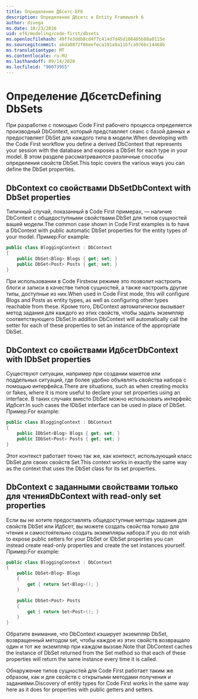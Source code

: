 ```yaml
---
title: Определение Дбсетс-EF6
description: Определение Дбсетс в Entity Framework 6
author: divega
ms.date: 10/23/2016
uid: ef6/modeling/code-first/dbsets
ms.openlocfilehash: 49ffe3ddb8cd4f7c414d7d45d108405b88a0115e
ms.sourcegitcommit: abda0872f86eefeca191a9a11bfca976bc14468b
ms.translationtype: MT
ms.contentlocale: ru-RU
ms.lasthandoff: 09/14/2020
ms.locfileid: "90073955"
---
```

# <a name="defining-dbsets"></a><span data-ttu-id="bd5ff-103">Определение Дбсетс</span><span class="sxs-lookup"><span data-stu-id="bd5ff-103">Defining DbSets</span></span>
<span data-ttu-id="bd5ff-104">При разработке с помощью Code First рабочего процесса определяется производный DbContext, который представляет сеанс с базой данных и предоставляет DbSet для каждого типа в модели.</span><span class="sxs-lookup"><span data-stu-id="bd5ff-104">When developing with the Code First workflow you define a derived DbContext that represents your session with the database and exposes a DbSet for each type in your model.</span></span> <span data-ttu-id="bd5ff-105">В этом разделе рассматриваются различные способы определения свойств DbSet.</span><span class="sxs-lookup"><span data-stu-id="bd5ff-105">This topic covers the various ways you can define the DbSet properties.</span></span>  

## <a name="dbcontext-with-dbset-properties"></a><span data-ttu-id="bd5ff-106">DbContext со свойствами DbSet</span><span class="sxs-lookup"><span data-stu-id="bd5ff-106">DbContext with DbSet properties</span></span>  

<span data-ttu-id="bd5ff-107">Типичный случай, показанный в Code First примерах, — наличие DbContext с общедоступными свойствами DbSet для типов сущностей вашей модели.</span><span class="sxs-lookup"><span data-stu-id="bd5ff-107">The common case shown in Code First examples is to have a DbContext with public automatic DbSet properties for the entity types of your model.</span></span> <span data-ttu-id="bd5ff-108">Пример:</span><span class="sxs-lookup"><span data-stu-id="bd5ff-108">For example:</span></span>  

``` csharp
public class BloggingContext : DbContext
{
    public DbSet<Blog> Blogs { get; set; }
    public DbSet<Post> Posts { get; set; }
}
```  

<span data-ttu-id="bd5ff-109">При использовании в Code Firstном режиме это позволит настроить блоги и записи в качестве типов сущностей, а также настроить другие типы, доступные из них.</span><span class="sxs-lookup"><span data-stu-id="bd5ff-109">When used in Code First mode, this will configure Blogs and Posts as entity types, as well as configuring other types reachable from these.</span></span> <span data-ttu-id="bd5ff-110">Кроме того, DbContext автоматически вызывает метод задания для каждого из этих свойств, чтобы задать экземпляр соответствующего DbSet.</span><span class="sxs-lookup"><span data-stu-id="bd5ff-110">In addition DbContext will automatically call the setter for each of these properties to set an instance of the appropriate DbSet.</span></span>  

## <a name="dbcontext-with-idbset-properties"></a><span data-ttu-id="bd5ff-111">DbContext со свойствами Идбсет</span><span class="sxs-lookup"><span data-stu-id="bd5ff-111">DbContext with IDbSet properties</span></span>  

<span data-ttu-id="bd5ff-112">Существуют ситуации, например при создании макетов или поддельных ситуаций, где более удобно объявлять свойства набора с помощью интерфейса.</span><span class="sxs-lookup"><span data-stu-id="bd5ff-112">There are situations, such as when creating mocks or fakes, where it is more useful to declare your set properties using an interface.</span></span> <span data-ttu-id="bd5ff-113">В таких случаях вместо DbSet можно использовать интерфейс Идбсет.</span><span class="sxs-lookup"><span data-stu-id="bd5ff-113">In such cases the IDbSet interface can be used in place of DbSet.</span></span> <span data-ttu-id="bd5ff-114">Пример:</span><span class="sxs-lookup"><span data-stu-id="bd5ff-114">For example:</span></span>  

``` csharp
public class BloggingContext : DbContext
{
    public IDbSet<Blog> Blogs { get; set; }
    public IDbSet<Post> Posts { get; set; }
}
```  

<span data-ttu-id="bd5ff-115">Этот контекст работает точно так же, как контекст, использующий класс DbSet для своих свойств Set.</span><span class="sxs-lookup"><span data-stu-id="bd5ff-115">This context works in exactly the same way as the context that uses the DbSet class for its set properties.</span></span>  

## <a name="dbcontext-with-read-only-set-properties"></a><span data-ttu-id="bd5ff-116">DbContext с заданными свойствами только для чтения</span><span class="sxs-lookup"><span data-stu-id="bd5ff-116">DbContext with read-only set properties</span></span>  

<span data-ttu-id="bd5ff-117">Если вы не хотите предоставлять общедоступные методы задания для свойств DbSet или Идбсет, вы можете создать свойства только для чтения и самостоятельно создать экземпляры набора.</span><span class="sxs-lookup"><span data-stu-id="bd5ff-117">If you do not wish to expose public setters for your DbSet or IDbSet properties you can instead create read-only properties and create the set instances yourself.</span></span> <span data-ttu-id="bd5ff-118">Пример:</span><span class="sxs-lookup"><span data-stu-id="bd5ff-118">For example:</span></span>  

``` csharp
public class BloggingContext : DbContext
{
    public DbSet<Blog> Blogs
    {
        get { return Set<Blog>(); }
    }

    public DbSet<Post> Posts
    {
        get { return Set<Post>(); }
    }
}
```  

<span data-ttu-id="bd5ff-119">Обратите внимание, что DbContext кэширует экземпляр DbSet, возвращенный методом set, чтобы каждое из этих свойств возвращало один и тот же экземпляр при каждом вызове.</span><span class="sxs-lookup"><span data-stu-id="bd5ff-119">Note that DbContext caches the instance of DbSet returned from the Set method so that each of these properties will return the same instance every time it is called.</span></span>  

<span data-ttu-id="bd5ff-120">Обнаружение типов сущностей для Code First работает таким же образом, как и для свойств с открытыми методами получения и заданиями.</span><span class="sxs-lookup"><span data-stu-id="bd5ff-120">Discovery of entity types for Code First works in the same way here as it does for properties with public getters and setters.</span></span>  
